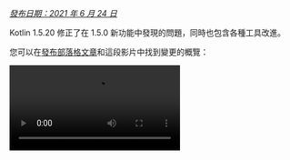 [//]: # (title: Kotlin 1.5.20 的新功能)

_[發布日期：2021 年 6 月 24 日](releases.md#release-details)_

Kotlin 1.5.20 修正了在 1.5.0 新功能中發現的問題，同時也包含各種工具改進。

您可以在[發布部落格文章](https://blog.jetbrains.com/kotlin/2021/06/kotlin-1-5-20-released/)和這段影片中找到變更的概覽：

<video src="https://www.youtube.com/v/SV8CgSXQe44" title="Kotlin 1.5.20"/>

## Kotlin/JVM

Kotlin 1.5.20 在 JVM 平台上有以下更新：
* [透過 invokedynamic 進行字串串接](#string-concatenation-via-invokedynamic)
* [支援 JSpecify nullability 註解](#support-for-jspecify-nullness-annotations)
* [支援在包含 Kotlin 和 Java 程式碼的模組中呼叫 Java 的 Lombok 產生方法](#support-for-calling-java-s-lombok-generated-methods-within-modules-that-have-kotlin-and-java-code)

### 透過 invokedynamic 進行字串串接

Kotlin 1.5.20 在 JVM 9+ 目標上將字串串接編譯為[動態呼叫](https://docs.oracle.com/javase/7/docs/technotes/guides/vm/multiple-language-support.html#invokedynamic) (`invokedynamic`)，從而與現代 Java 版本保持一致。
更精確地說，它使用 [`StringConcatFactory.makeConcatWithConstants()`](https://docs.oracle.com/javase/9/docs/api/java/lang/invoke/StringConcatFactory.html#makeConcatWithConstants-java.lang.invoke.MethodHandles.Lookup-java.lang.String-java.lang.invoke.MethodType-java.lang.String-java.lang.Object...-) 進行字串串接。

若要切換回先前版本中使用的透過 [`StringBuilder.append()`](https://docs.oracle.com/javase/9/docs/api/java/lang/StringBuilder.html#append-java.lang.String-) 進行的串接，請新增編譯器選項 `-Xstring-concat=inline`。

瞭解如何在 [Gradle](gradle-compiler-options.md)、[Maven](maven.md#specify-compiler-options) 和[命令列編譯器](compiler-reference.md#compiler-options)中新增編譯器選項。

### 支援 JSpecify nullability 註解

Kotlin 編譯器可以讀取各種類型的[nullability 註解](java-interop.md#nullability-annotations)，以將 nullability 資訊從 Java 傳遞給 Kotlin。1.5.20 版本引入了對 [JSpecify 專案](https://jspecify.dev/)的支援，該專案包含了一組標準統一的 Java nullness 註解。

透過 JSpecify，您可以提供更詳細的 nullability 資訊，幫助 Kotlin 維護與 Java 的 null 安全互通。您可以為宣告、套件或模組範圍設定預設 nullability，指定參數化 nullability 等。您可以在 [JSpecify 使用者指南](https://jspecify.dev/docs/user-guide)中找到更多詳細資訊。

以下是 Kotlin 如何處理 JSpecify 註解的範例：

```java
// JavaClass.java
import org.jspecify.nullness.*;

@NullMarked
public class JavaClass {
  public String notNullableString() { return ""; }
  public @Nullable String nullableString() { return ""; }
}
```

```kotlin
// Test.kt
fun kotlinFun() = with(JavaClass()) {
  notNullableString().length // OK
  nullableString().length    // Warning: receiver nullability mismatch
}
```

在 1.5.20 中，所有根據 JSpecify 提供的 nullability 資訊判斷的 nullability 不符都將報告為警告。使用 `-Xjspecify-annotations=strict` 和 `-Xtype-enhancement-improvements-strict-mode` 編譯器選項可以在使用 JSpecify 時啟用嚴格模式（帶錯誤報告）。請注意，JSpecify 專案仍在積極開發中。其 API 和實作可能隨時發生重大變更。

[深入瞭解 null 安全和平台類型](java-interop.md#null-safety-and-platform-types)。

### 支援在包含 Kotlin 和 Java 程式碼的模組中呼叫 Java 的 Lombok 產生方法

> Lombok 編譯器外掛程式是[實驗性功能](components-stability.md)。
> 它可能隨時被移除或變更。僅供評估用途。
> 若您有任何回饋，請透過 [YouTrack](https://youtrack.jetbrains.com/issue/KT-7112) 告知我們。
>
{style="warning"}

Kotlin 1.5.20 引入了一個實驗性的 [Lombok 編譯器外掛程式](lombok.md)。這個外掛程式使得在包含 Kotlin 和 Java 程式碼的模組中產生和使用 Java 的 [Lombok](https://projectlombok.org/) 宣告成為可能。Lombok 註解僅在 Java 原始碼中有效，若在 Kotlin 程式碼中使用則會被忽略。

此外掛程式支援以下註解：
* `@Getter`、`@Setter`
* `@NoArgsConstructor`、`@RequiredArgsConstructor` 和 `@AllArgsConstructor`
* `@Data`
* `@With`
* `@Value`

我們正在持續開發此外掛程式。要了解詳細的目前狀態，請造訪 [Lombok 編譯器外掛程式的 README](https://github.com/JetBrains/kotlin/tree/master/plugins/lombok)。

目前，我們沒有支援 `@Builder` 註解的計畫。但是，如果您在 [YouTrack](https://youtrack.jetbrains.com/issue/KT-46959) 中投票支持 `@Builder`，我們可以考慮。

[瞭解如何設定 Lombok 編譯器外掛程式](lombok.md#gradle)。

## Kotlin/Native

Kotlin/Native 1.5.20 提供新功能和工具改進的預覽：

* [KDoc 註解選擇性匯出到產生後的 Objective-C 標頭檔](#opt-in-export-of-kdoc-comments-to-generated-objective-c-headers)
* [編譯器錯誤修正](#compiler-bug-fixes)
* [改善 Array.copyInto() 在同一陣列內部的效能](#improved-performance-of-array-copyinto-inside-one-array)

### KDoc 註解選擇性匯出到產生後的 Objective-C 標頭檔

> 將 KDoc 註解匯出到產生後的 Objective-C 標頭檔的功能是[實驗性功能](components-stability.md)。
> 它可能隨時被移除或變更。
> 需要選擇加入（詳情請見下文），且您僅應將其用於評估目的。
> 若您有任何回饋，請透過 [YouTrack](https://youtrack.jetbrains.com/issue/KT-38600) 告知我們。
>
{style="warning"}

您現在可以設定 Kotlin/Native 編譯器，將 Kotlin 程式碼中的[文件註解 (KDoc)](kotlin-doc.md) 匯出到從其產生的 Objective-C 框架，使其對框架的取用者可見。

例如，以下帶有 KDoc 的 Kotlin 程式碼：

```kotlin
/**
 * Prints the sum of the arguments.
 * Properly handles the case when the sum doesn't fit in 32-bit integer.
 */
fun printSum(a: Int, b: Int) = println(a.toLong() + b)
```

產生以下 Objective-C 標頭檔：

```objc
/**
 * Prints the sum of the arguments.
 * Properly handles the case when the sum doesn't fit in 32-bit integer.
 */
+ (void)printSumA:(int32_t)a b:(int32_t)b __attribute__((swift_name("printSum(a:b:)")));
```

這也適用於 Swift。

要嘗試將 KDoc 註解匯出到 Objective-C 標頭檔的功能，請使用 `-Xexport-kdoc` 編譯器選項。將以下行新增到您想要匯出註解的 Gradle 專案的 `build.gradle(.kts)` 中：

<tabs group="build-script">
<tab title="Kotlin" group-key="kotlin">

```kotlin
kotlin {
    targets.withType<org.jetbrains.kotlin.gradle.plugin.mpp.KotlinNativeTarget> {
        compilations.get("main").kotlinOptions.freeCompilerArgs += "-Xexport-kdoc"
    }
}
```

</tab>
<tab title="Groovy" group-key="groovy">

```groovy
kotlin {
    targets.withType(org.jetbrains.kotlin.gradle.plugin.mpp.KotlinNativeTarget) {
        compilations.get("main").kotlinOptions.freeCompilerArgs += "-Xexport-kdoc"
    }
}
```

</tab>
</tabs>

如果您能透過此 [YouTrack 問題單](https://youtrack.jetbrains.com/issue/KT-38600) 與我們分享您的回饋，我們將不勝感激。

### 編譯器錯誤修正

Kotlin/Native 編譯器在 1.5.20 中獲得了多項錯誤修正。您可以在[變更日誌](https://github.com/JetBrains/kotlin/releases/tag/v1.5.20)中找到完整清單。

有一個重要的錯誤修正會影響相容性：在之前的版本中，包含不正確 UTF [代理對](https://en.wikipedia.org/wiki/Universal_Character_Set_characters#Surrogates)的字串常數在編譯期間會遺失其值。現在這些值已得到保留。應用程式開發人員可以安全地更新到 1.5.20 – 不會造成任何問題。然而，使用 1.5.20 編譯的函式庫與早期編譯器版本不相容。請參閱[此 YouTrack 問題](https://youtrack.jetbrains.com/issue/KT-33175)以了解詳細資訊。

### 改善 Array.copyInto() 在同一陣列內部的效能

我們改進了 `Array.copyInto()` 在其來源和目的地為同一陣列時的工作方式。現在，由於此用例的記憶體管理最佳化，此類操作的完成速度提高了多達 20 倍（取決於複製的物件數量）。

## Kotlin/JS

隨著 1.5.20 的發布，我們正在發布一份指南，將協助您將專案遷移到適用於 Kotlin/JS 的新[基於 IR 的後端](js-ir-compiler.md)。

### JS IR 後端遷移指南

新的 [JS IR 後端遷移指南](js-ir-migration.md)指出了您在遷移過程中可能遇到的問題並提供了解決方案。如果您發現任何指南中未涵蓋的問題，請向我們的[問題追蹤器](http://kotl.in/issue)報告。

## Gradle

Kotlin 1.5.20 引入了以下功能，可以改善 Gradle 體驗：

* [kapt 中註解處理器類別載入器的快取](#caching-for-annotation-processors-classloaders-in-kapt)
* [kotlin.parallel.tasks.in.project 建置屬性的棄用](#deprecation-of-the-kotlin-parallel-tasks-in-project-build-property)

### kapt 中註解處理器類別載入器的快取

> kapt 中註解處理器類別載入器的快取是[實驗性功能](components-stability.md)。
> 它可能隨時被移除或變更。僅供評估用途。
> 若您有任何回饋，請透過 [YouTrack](https://youtrack.jetbrains.com/issue/KT-28901) 告知我們。
>
{style="warning"}

現在有一個新的實驗性功能，可以在 [kapt](kapt.md) 中快取註解處理器的類別載入器。此功能可以提高 kapt 在連續 Gradle 執行時的速度。

若要啟用此功能，請在您的 `gradle.properties` 檔案中使用以下屬性：

```none
# positive value will enable caching
# use the same value as the number of modules that use kapt
kapt.classloaders.cache.size=5

# disable for caching to work
kapt.include.compile.classpath=false
```

深入瞭解 [kapt](kapt.md)。

### kotlin.parallel.tasks.in.project 建置屬性的棄用

在此版本中，Kotlin 平行編譯由 [Gradle 平行執行旗標 `--parallel`](https://docs.gradle.org/current/userguide/performance.html#parallel_execution) 控制。使用此旗標，Gradle 可以並行執行任務，從而提高編譯任務的速度並更有效率地利用資源。

您不再需要使用 `kotlin.parallel.tasks.in.project` 屬性。此屬性已被棄用，並將在下一個主要版本中移除。

## 標準函式庫

Kotlin 1.5.20 變更了數個處理字元函式的平台特定實作，從而實現了跨平台的統一：
* [Kotlin/Native 和 Kotlin/JS 中 Char.digitToInt() 支援所有 Unicode 數字](#support-for-all-unicode-digits-in-char-digittoint-in-kotlin-native-and-kotlin-js)。
* [Char.isLowerCase()/isUpperCase() 實作在跨平台上的統一](#unification-of-char-islowercase-isuppercase-implementations-across-platforms)。

### Kotlin/Native 和 Kotlin/JS 中 Char.digitToInt() 支援所有 Unicode 數字

[`Char.digitToInt()`](https://kotlinlang.org/api/latest/jvm/stdlib/kotlin.text/digit-to-int.html) 回傳字元所代表的十進位數字值。在 1.5.20 之前，此函式僅在 Kotlin/JVM 上支援所有 Unicode 數字字元：Native 和 JS 平台上的實作僅支援 ASCII 數字。

從現在起，無論是 Kotlin/Native 還是 Kotlin/JS，您都可以對任何 Unicode 數字字元呼叫 `Char.digitToInt()` 並取得其數值表示。

```kotlin
fun main() {
//sampleStart
    val ten = '\u0661'.digitToInt() + '\u0039'.digitToInt() // ARABIC-INDIC DIGIT ONE + DIGIT NINE
    println(ten)
//sampleEnd
}
```
{kotlin-runnable="true" kotlin-min-compiler-version="1.5"}

### Char.isLowerCase()/isUpperCase() 實作在跨平台上的統一

函式 [`Char.isUpperCase()`](https://kotlinlang.org/api/latest/jvm/stdlib/kotlin.text/is-upper-case.html) 和 [`Char.isLowerCase()`](https://kotlinlang.org/api/latest/jvm/stdlib/kotlin.text/is-lower-case.html) 根據字元的大小寫回傳布林值。對於 Kotlin/JVM，實作會檢查 `General_Category` 和 `Other_Uppercase`/`Other_Lowercase` 這兩個 [Unicode 屬性](https://en.wikipedia.org/wiki/Unicode_character_property)。

在 1.5.20 之前，其他平台的實作方式不同，僅考慮一般類別。
在 1.5.20 中，實作在跨平台統一，並使用這兩個屬性來判斷字元的大小寫：

```kotlin
fun main() {
//sampleStart
    val latinCapitalA = 'A' // has "Lu" general category
    val circledLatinCapitalA = 'Ⓐ' // has "Other_Uppercase" property
    println(latinCapitalA.isUpperCase() && circledLatinCapitalA.isUpperCase())
//sampleEnd
}
```
{kotlin-runnable="true" kotlin-min-compiler-version="1.5"}